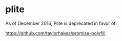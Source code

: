 # plite

As of December 2016, Plite is deprecated in favor of:

https://github.com/taylorhakes/promise-polyfill

